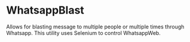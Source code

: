 # WhatsappBlast
Allows for blasting message to multiple people or multiple times through Whatsapp. This utility uses Selenium to control WhatsappWeb.
